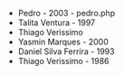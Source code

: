 
- Pedro - 2003 - pedro.php
- Talita Ventura - 1997
- Thiago Verissimo
- Yasmin Marques - 2000
- Daniel Silva Ferrira - 1993
- Thiago Verissimo - 1986

